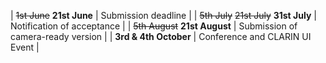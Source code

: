 | ~~1st June~~   __21st June__   | Submission deadline                         |
| ~~5th July~~   ~~21st July~~ __31st July__   | Notification of acceptance                  |
| ~~5th August~~ __21st August__ | Submission of camera-ready version          |
| __3rd & 4th October__          | Conference and CLARIN UI Event |
